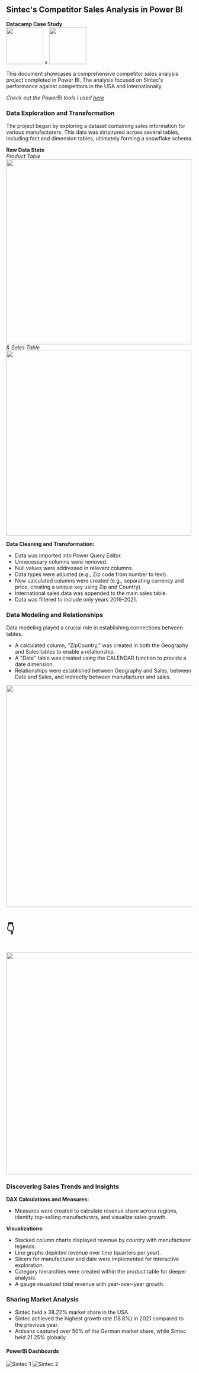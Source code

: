 ## Sintec's Competitor Sales Analysis in Power BI
**Datacamp Case Study**
<br/>
<img src="https://github.com/lukbos/PowerBI-Competitors-Sales-Analysis/assets/97811417/9fc4117a-66d9-4e9f-bcb4-90bbe03954a0" style="width:100px;"/> x
<img src="https://github.com/lukbos/PowerBI-Competitors-Sales-Analysis/assets/97811417/bb546968-c01c-4344-a204-65a164f0e699" style="width:100px;height:100px;"/>

This document showcases a comprehensive competitor sales analysis project completed in Power BI. The analysis focused on Sintec's performance against competitors in the USA and internationally.

*Check out the PowerBI tools I used [here](/PowerBI-Tools-Used.md/)*

### Data Exploration and Transformation

The project began by exploring a dataset containing sales information for various manufacturers. This data was structured across several tables, including fact and dimension tables, ultimately forming a snowflake schema.

**Raw Data State**
<br/>
*Product Table*
<br/>
<img src="https://github.com/lukbos/PowerBI-Competitors-Sales-Analysis/assets/97811417/5d1f7321-83b7-4fd9-ba83-018c3f49b4c6" style="width:500px;"/>
<br/> *& Sales Table*<br/>
<img src="https://github.com/lukbos/PowerBI-Competitors-Sales-Analysis/assets/97811417/bde199ca-78eb-4005-abb0-05ed9906b51b" style="width:500px;"/>


**Data Cleaning and Transformation:**

* Data was imported into Power Query Editor.
* Unnecessary columns were removed.
* Null values were addressed in relevant columns.
* Data types were adjusted (e.g., Zip code from number to text).
* New calculated columns were created (e.g., separating currency and price, creating a unique key using Zip and Country).
* International sales data was appended to the main sales table.
* Data was filtered to include only years 2019-2021.

### Data Modeling and Relationships

Data modeling played a crucial role in establishing connections between tables.

* A calculated column, "ZipCountry," was created in both the Geography and Sales tables to enable a relationship.
* A "Date" table was created using the CALENDAR function to provide a date dimension.
* Relationships were established between Geography and Sales, between Date and Sales, and indirectly between manufacturer and sales.

<img src="https://github.com/lukbos/PowerBI-Competitors-Sales-Analysis/assets/97811417/5fa42de4-6693-4a61-b0fe-90fe225c4cb6" style="width:600px;"/>
<h1> 👇
<br/>
<br/>
<img src="https://github.com/lukbos/PowerBI-Competitors-Sales-Analysis/assets/97811417/8f56388e-8ab1-4ace-8879-5fc8651a383f" style="width:600px;"/>



### Discovering Sales Trends and Insights

**DAX Calculations and Measures:**

* Measures were created to calculate revenue share across regions, identify top-selling manufacturers, and visualize sales growth.

**Visualizations:**

* Stacked column charts displayed revenue by country with manufacturer legends.
* Line graphs depicted revenue over time (quarters per year).
* Slicers for manufacturer and date were implemented for interactive exploration.
* Category hierarchies were created within the product table for deeper analysis.
* A gauge visualized total revenue with year-over-year growth.

### Sharing Market Analysis
* Sintec held a 38.22% market share in the USA.
* Sintec achieved the highest growth rate (18.8%) in 2021 compared to the previous year.
* Artisans captured over 50% of the German market share, while Sintec held 21.25% globally.

#### PowerBI Dashboards

![Sintec 1](https://github.com/lukbos/PowerBI-Competitors-Sales-Analysis/assets/97811417/93506b7b-95b0-442b-b9c5-978f6d756e72)
![Sintec 2](https://github.com/lukbos/PowerBI-Competitors-Sales-Analysis/assets/97811417/6ca682f3-a4fc-4eaa-8d45-ffbe10909d65)

